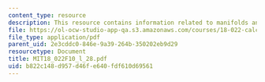 ```yaml
---
content_type: resource
description: This resource contains information related to manifolds and boundary.
file: https://ol-ocw-studio-app-qa.s3.amazonaws.com/courses/18-022-calculus-of-several-variables-fall-2010/b822c148d957d46fe640fdf610d69561_MIT18_022F10_l_28.pdf
file_type: application/pdf
parent_uid: 2e3cddc0-846e-9a39-264b-350202eb9d29
resourcetype: Document
title: MIT18_022F10_l_28.pdf
uid: b822c148-d957-d46f-e640-fdf610d69561
---
```

